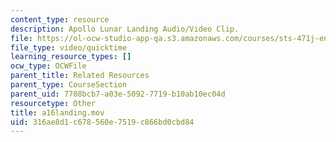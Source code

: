 ```yaml
---
content_type: resource
description: Apollo Lunar Landing Audio/Video Clip.
file: https://ol-ocw-studio-app-qa.s3.amazonaws.com/courses/sts-471j-engineering-apollo-the-moon-project-as-a-complex-system-spring-2007/316ae8d1c678560e7519c866bd0cbd84_a16landing.mov
file_type: video/quicktime
learning_resource_types: []
ocw_type: OCWFile
parent_title: Related Resources
parent_type: CourseSection
parent_uid: 7708bcb7-a03e-5092-7719-b10ab10ec04d
resourcetype: Other
title: a16landing.mov
uid: 316ae8d1-c678-560e-7519-c866bd0cbd84
---
```


